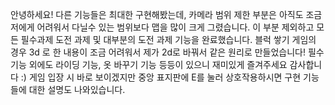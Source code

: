 안녕하세요!
다른 기능들은 최대한 구현해봤는데,
카메라 범위 제한 부분은 아직도 조금 저에게 어려워서 
다닐수 있는 범위보다 맵을 많이 크게 그렸습니다.
이 부분 제외하고 모든 필수과제 도전 과제 및 대부분의 도전 과제 기능을 완료했습니다.
블럭 쌓기 게임의 경우 3d 로 한 내용이 조금 어려워서 제가 2d로 바꿔서 같은 원리로 만들었습니다!
필수기능 외에도 라이딩 기능, 옷 바꾸기 기능 등등이 있으니 재미있게 즐겨주세요 감사합니다 :)
게임 입장 시 바로 보이겠지만 중앙 표지판에 E를 눌러 상호작용하시면 구현 기능들에 대한 설명도 나와있습니다. 
